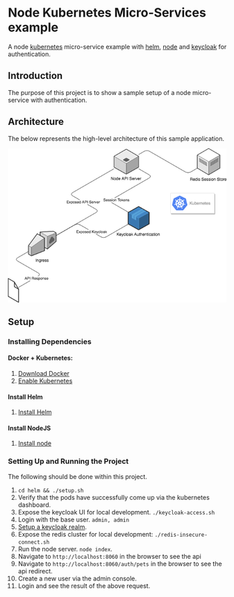 # Node Kubernetes Micro-Services example

A node [kubernetes](https://github.com/kubernetes/kubernetes) micro-service example with [helm](https://github.com/helm/helm), [node](https://github.com/nodejs/node) and [keycloak](https://github.com/keycloak/keycloak) for authentication.

## Introduction

The purpose of this project is to show a sample setup of a node micro-service with authentication.

## Architecture

The below represents the high-level architecture of this sample application.


![alt text](/img/microservice.png "Example Architecture of this application")

## Setup

### Installing Dependencies
 
#### Docker + Kubernetes:

1. [Download Docker](https://hub.docker.com/editions/community/docker-ce-desktop-mac)
2. [Enable Kubernetes](https://docs.docker.com/docker-for-mac/#kubernetes)

#### Install Helm

1. [Install Helm](https://docs.helm.sh/using_helm/#install-helm)

#### Install NodeJS

1. [Install node](https://nodejs.org/en/download/)

### Setting Up and Running the Project

The following should be done within this project.

1. ``cd helm && ./setup.sh``
2. Verify that the pods have successfully come up via the kubernetes dashboard.
3. Expose the keycloak UI for local development. ``./keycloak-access.sh``
4. Login with the base user. `admin, admin`
4. [Setup a keycloak realm](https://www.keycloak.org/docs/latest/getting_started/index.html#creating-a-realm-and-user).
5. Expose the redis cluster for local development: ``./redis-insecure-connect.sh``
6. Run the node server. `node index`.
7. Navigate to `http://localhost:8060` in the browser to see the api
8. Navigate to `http://localhost:8060/auth/pets` in the browser to see the api redirect.
9. Create a new user via the admin console.
10. Login and see the result of the above request.
